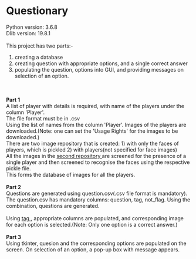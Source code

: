 # Questionary
Python version: 3.6.8
<br> Dlib version: 19.8.1
<br>
<br>This project has two parts:-
1) creating a database
2) creating question with appropriate options, and a single correct answer
3) populating the question, options into GUI, and providing messages on selection of an option.
<br>
<br> <b> Part 1 </b>
<br>A list of player with details is required, with name of the players under the column 'Player'.
<br>The file format must be in .csv
<br>Using the list of names from the column 'Player'. Images of the players are downloaded.(Note: one can set the 'Usage Rights' for the images to be downloaded.)
<br>There are two image repository that is created: 
1) with only the faces of players, which is pickled 
2) with players(not specified for face images)
<br>All the images in the <u> second repository </u> are screened for the presence of a single player and then screened to recognise the faces using the respective pickle file.
<br>This forms the database of images for all the players.
<br>
<br><b> Part 2 </b>
<br>Questions are generated using question.csv(.csv file format is mandatory). The question.csv has mandatory columns: question, tag, not_flag.
Using the combination, questions are generated.
<br>
<br>Using <u> tag </u>, appropriate columns are populated, and corresponding image for each option is selected.(Note: Only one option is a correct answer.)
<br>
<br><b> Part 3 </b>
<br>Using tkinter, quesion and the corresponding options are populated on the screen. On selection of an option, a pop-up box with message appears.
